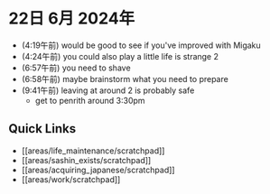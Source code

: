 # 22日 6月 2024年
- (4:19午前) would be good to see if you've improved with Migaku
- (4:24午前) you could also play a little life is strange 2
- (6:57午前) you need to shave
- (6:58午前) maybe brainstorm what you need to prepare
- (9:41午前) leaving at around 2 is probably safe
  - get to penrith around 3:30pm




  



## Quick Links
- [[areas/life_maintenance/scratchpad]]
- [[areas/sashin_exists/scratchpad]]
- [[areas/acquiring_japanese/scratchpad]]
- [[areas/work/scratchpad]]
